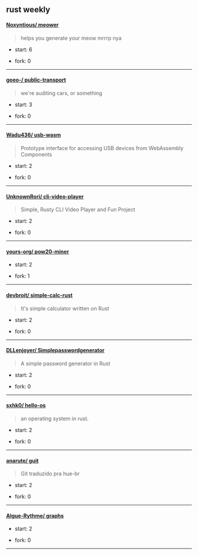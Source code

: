 ## rust weekly

#### [Noxyntious/ meower](https://github.com/Noxyntious/meower)
>  helps you generate your meow mrrrp nya
+ start: 6
+ fork: 0
---
#### [goeo-/ public-transport](https://github.com/goeo-/public-transport)
>  we're auditing cars, or something
+ start: 3
+ fork: 0
---
#### [Wadu436/ usb-wasm](https://github.com/Wadu436/usb-wasm)
>  Prototype interface for accessing USB devices from WebAssembly Components
+ start: 2
+ fork: 0
---
#### [UnknownRori/ cli-video-player](https://github.com/UnknownRori/cli-video-player)
>  Simple, Rusty CLI Video Player and Fun Project
+ start: 2
+ fork: 0
---
#### [yours-org/ pow20-miner](https://github.com/yours-org/pow20-miner)
>  
+ start: 2
+ fork: 1
---
#### [devbroit/ simple-calc-rust](https://github.com/devbroit/simple-calc-rust)
>  It's simple calculator written on Rust
+ start: 2
+ fork: 0
---
#### [DLLenjoyer/ Simplepasswordgenerator](https://github.com/DLLenjoyer/Simplepasswordgenerator)
>  A simple password generator in Rust
+ start: 2
+ fork: 0
---
#### [sxhk0/ hello-os](https://github.com/sxhk0/hello-os)
>  an operating system in rust.
+ start: 2
+ fork: 0
---
#### [anarute/ guit](https://github.com/anarute/guit)
>  Git traduzido pra hue-br
+ start: 2
+ fork: 0
---
#### [Algue-Rythme/ graphs](https://github.com/Algue-Rythme/graphs)
>  
+ start: 2
+ fork: 0
---